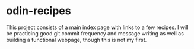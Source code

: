 # odin-recipes

This project consists of a main index page with links to a few recipes.
I will be practicing good git commit frequency and message writing as well as building
a functional webpage, though this is not my first.
